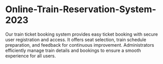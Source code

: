 # Online-Train-Reservation-System-2023
Our train ticket booking system provides easy ticket booking with secure user registration and access. It offers seat selection, train schedule preparation, and feedback for continuous improvement. Administrators efficiently manage train details and bookings to ensure a smooth experience for all users.
